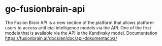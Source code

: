 # go-fusionbrain-api
The Fusion Brain API is a new section of the platform that allows platform users to access artificial intelligence models via the API. One of the first models that is available via the API is the Kandinsky model.
Documentation https://fusionbrain.ai/docs/en/doc/api-dokumentaciya/